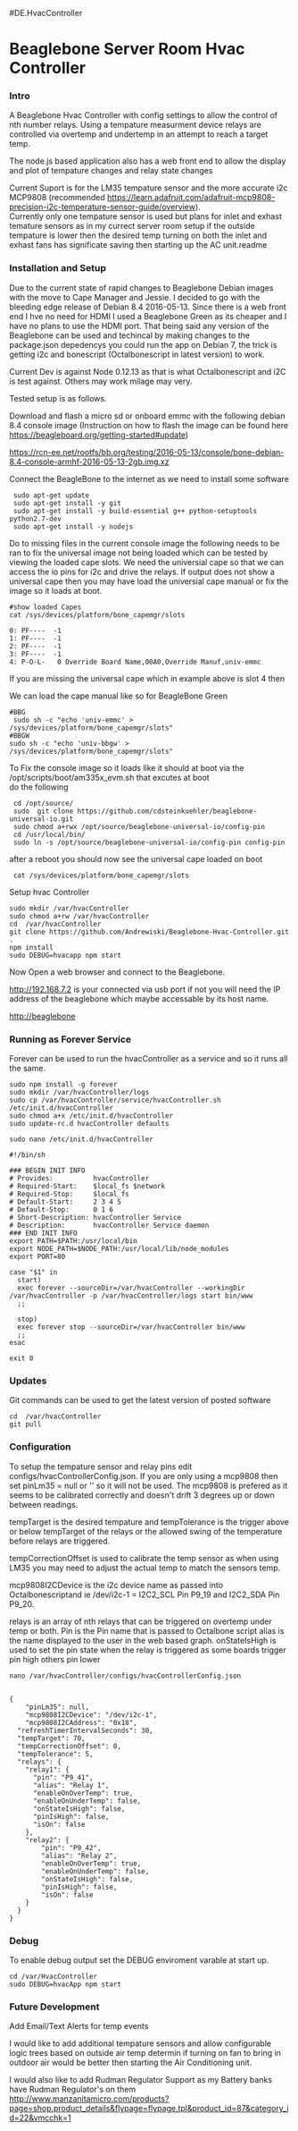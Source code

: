 ﻿#DE.HvacController

# Beaglebone Server Room Hvac Controller #

### Intro ###
A Beaglebone Hvac Controller with config settings to allow the control of nth number relays.
Using a tempature measurment device relays are controlled via overtemp and undertemp in an attempt to reach a target temp.

The node.js based application also has a web front end to allow the display and plot of tempature changes and relay state changes

Current Suport is for the LM35 tempature sensor and the more accurate i2c MCP9808 (recommended <https://learn.adafruit.com/adafruit-mcp9808-precision-i2c-temperature-sensor-guide/overview>).  
Currently only one tempature sensor is used but plans for inlet and exhast temature sensors as in my currect server room setup if the outside tempature
is lower then the desired temp turning on both the inlet and exhast fans has significate saving then starting up the AC unit.readme

### Installation and Setup ###
Due to the current state of rapid changes to Beaglebone Debian images with the move to Cape Manager and Jessie. I decided to go with the bleeding edge release
of Debian 8.4 2016-05-13.   Since there is a web front end I hve no need for HDMI I used a Beaglebone Green as its cheaper and I have no plans to use the HDMI port.
That being said any version of the Beaglebone can be used and techincal by making changes to the package.json depedencys you could run the app on Debian 7, 
the trick is getting i2c and bonescript (Octalbonescript in latest version) to work.

Current Dev is against Node 0.12.13 as that is what Octalbonescript and i2C is test against. Others may work milage may very.

Tested setup is as follows.

Download and flash a micro sd or onboard emmc with the following debian 8.4 console image (Instruction on how to flash the image can be found here <https://beagleboard.org/getting-started#update>)

<https://rcn-ee.net/rootfs/bb.org/testing/2016-05-13/console/bone-debian-8.4-console-armhf-2016-05-13-2gb.img.xz>

Connect the BeagleBone to the internet as we need to install some software

```
 sudo apt-get update
 sudo apt-get install -y git
 sudo apt-get install -y build-essential g++ python-setuptools python2.7-dev
 sudo apt-get install -y nodejs
 ```

 Do to missing files in the current console image the following needs to be ran to fix the universal image not being loaded
 which can be tested by viewing the loaded cape slots.
 We need the universial cape so that we can access the io pins for i2c and drive the relays.
 If output does not show  a universal cape then you may have load the universial cape manual or fix the image so it loads at boot.

 ```
 #show loaded Capes
 cat /sys/devices/platform/bone_capemgr/slots
 ```

  ```
 0: PF----  -1
 1: PF----  -1
 2: PF----  -1
 3: PF----  -1
 4: P-O-L-   0 Override Board Name,00A0,Override Manuf,univ-emmc
 ```

 If you are missing the universal cape which in example above is slot 4 then


 We can load the cape manual like so for BeagleBone Green
 ```   
 #BBG
  sudo sh -c "echo 'univ-emmc' > /sys/devices/platform/bone_capemgr/slots"
 #BBGW
 sudo sh -c "echo 'univ-bbgw' > /sys/devices/platform/bone_capemgr/slots"
 
 ```



To Fix the console image so it loads like it should at boot via the /opt/scripts/boot/am335x_evm.sh that excutes at boot  
do the following

```
 cd /opt/source/
 sudo  git clone https://github.com/cdsteinkuehler/beaglebone-universal-io.git
 sudo chmod a+rwx /opt/source/beaglebone-universal-io/config-pin
 cd /usr/local/bin/
 sudo ln -s /opt/source/beaglebone-universal-io/config-pin config-pin
```
after a reboot you should now see the universal cape loaded on boot

``` 
 cat /sys/devices/platform/bone_capemgr/slots
```

 

 Setup hvac Controller
 ```
 sudo mkdir /var/hvacController
 sudo chmod a+rw /var/hvacController
 cd  /var/hvacController
 git clone https://github.com/Andrewiski/Beaglebone-Hvac-Controller.git .
 npm install
 sudo DEBUG=hvacapp npm start
```
 Now Open a web browser and connect to the Beaglebone.

 <http://192.168.7.2> is your connected via usb port  if not you will need the IP address of the beaglebone which maybe accessable by its host name.

 <http://beaglebone>

### Running as Forever Service ###
Forever can be used to run the hvacController as a service and so it runs all the same.
```
sudo npm install -g forever
sudo mkdir /var/hvacController/logs
sudo cp /var/hvacController/service/hvacController.sh /etc/init.d/hvacController
sudo chmod a+x /etc/init.d/hvacController
sudo update-rc.d hvacController defaults
```

```
sudo nano /etc/init.d/hvacController
```

```
#!/bin/sh

### BEGIN INIT INFO
# Provides:          hvacController
# Required-Start:    $local_fs $network
# Required-Stop:     $local_fs
# Default-Start:     2 3 4 5
# Default-Stop:      0 1 6
# Short-Description: hvacController Service
# Description:       hvacController Service daemon
### END INIT INFO
export PATH=$PATH:/usr/local/bin
export NODE_PATH=$NODE_PATH:/usr/local/lib/node_modules
export PORT=80

case "$1" in
  start)
  exec forever --sourceDir=/var/hvacController --workingDir /var/hvacController -p /var/hvacController/logs start bin/www
  ;;

  stop)
  exec forever stop --sourceDir=/var/hvacController bin/www
  ;;
esac

exit 0
```

### Updates ###
Git commands can be used to get the latest version of posted software
```
cd  /var/hvacController
git pull

```

### Configuration ###

To setup the tempature sensor and relay pins edit configs/hvacControllerConfig.json.  If you are only using a mcp9808 then set
pinLm35 = null or '' so it will not be used. The mcp9808 is prefered as it seems to be calibrated correctly and doesn't drift 3 degrees up or down between readings.

tempTarget is the desired tempature and tempTolerance is the trigger above or below tempTarget of the relays or the allowed swing of the temperature before relays are triggered.

tempCorrectionOffset is used to calibrate the temp sensor as when using LM35 you may need to adjust the actual temp to match the sensors temp.

mcp9808I2CDevice is the i2c device name as passed into Octalbonescriptand ie  /dev/i2c-1 =  I2C2_SCL Pin P9_19 and I2C2_SDA Pin P9_20.

relays is an array of nth relays that can be triggered on overtemp under temp or both.
    Pin is the Pin name that is passed to Octalbone script
    alias is the name displayed to the user in the web based graph.
    onStateIsHigh is used to set the pin state when the relay  is triggered as some boards trigger pin high others pin lower

```
nano /var/hvacController/configs/hvacControllerConfig.json 
```

```

{
    "pinLm35": null,
    "mcp9808I2CDevice": "/dev/i2c-1",
    "mcp9808I2CAddress": "0x18",
  "refreshTimerIntervalSeconds": 30,
  "tempTarget": 70,
  "tempCorrectionOffset": 0,
  "tempTolerance": 5,
  "relays": {
    "relay1": {
      "pin": "P9_41",
      "alias": "Relay 1",
      "enableOnOverTemp": true,
      "enableOnUnderTemp": false,
      "onStateIsHigh": false,
      "pinIsHigh": false,
      "isOn": false
    },
    "relay2": {
        "pin": "P9_42",
        "alias": "Relay 2",
        "enableOnOverTemp": true,
        "enableOnUnderTemp": false,
        "onStateIsHigh": false,
        "pinIsHigh": false,
        "isOn": false
    }
  }
}
```

### Debug ###

To enable debug output set the DEBUG enviroment varable at start up.

```
cd /var/HvacController
sudo DEBUG=hvacApp npm start
```

### Future Development ###

Add Email/Text Alerts for temp events

I would like to add additional tempature sensors and allow configurable logic trees based on outside air temp determin if turning on 
fan to bring in outdoor air would be better then starting the Air Conditioning unit.

I would also like to add Rudman Regulator Support as my Battery banks have Rudman Regulator's on them
<http://www.manzanitamicro.com/products?page=shop.product_details&flypage=flypage.tpl&product_id=87&category_id=22&vmcchk=1>
